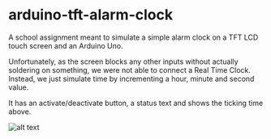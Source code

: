 # arduino-tft-alarm-clock
A school assignment meant to simulate a simple alarm clock on a TFT LCD touch screen and an Arduino Uno.

Unfortunately, as the screen blocks any other inputs without actually soldering on something, we were not able to connect a Real Time Clock.
Instead, we just simulate time by incrementing a hour, minute and second value.

It has an activate/deactivate button, a status text and shows the ticking time above.

![alt text](https://github.com/tomassams/arduino-tft-alarm-clock/blob/master/demo.gif?raw=true "Video demonstration")
